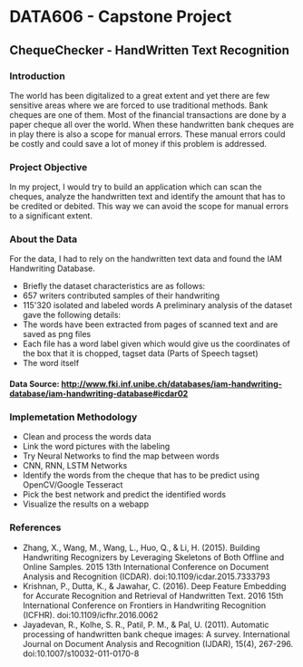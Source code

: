 # DATA606 - Capstone Project

## ChequeChecker - HandWritten Text Recognition

### Introduction

The world has been digitalized to a great extent and yet there are few sensitive areas where we are forced to use traditional methods. Bank cheques are one of them. Most of the financial transactions are done by a paper cheque all over the world. When these handwritten bank cheques are in play there is also a scope for manual errors. These manual errors could be costly and could save a lot of money if this problem is addressed.

### Project Objective
In my project, I would try to build an application which can scan the cheques, analyze the handwritten text and identify the amount that has to be credited or debited. This way we can avoid the scope for manual errors to a significant extent. 

### About the Data
For the data, I had to rely on the handwritten text data and found the IAM Handwriting Database. 
- Briefly the dataset characteristics are as follows:
- 657 writers contributed samples of their handwriting
- 115'320 isolated and labeled words
A preliminary analysis of the dataset gave the following details: 
- The words have been extracted from pages of scanned text and are saved as png files
- Each file has a word label given which would give us the coordinates of the box that it is chopped, tagset data (Parts of Speech tagset)
- The word itself

#### Data Source: http://www.fki.inf.unibe.ch/databases/iam-handwriting-database/iam-handwriting-database#icdar02

### Implemetation Methodology
- Clean and process the words data
- Link the word pictures with the labeling
- Try Neural Networks to find the map between words
- CNN, RNN, LSTM Networks
- Identify the words from the cheque that has to be predict using OpenCV/Google Tesseract
- Pick the best network and predict the identified words
- Visualize the results on a webapp

### References
- Zhang, X., Wang, M., Wang, L., Huo, Q., & Li, H. (2015). Building Handwriting Recognizers by Leveraging Skeletons of Both Offline and Online Samples. 2015 13th International Conference on Document Analysis and Recognition (ICDAR). doi:10.1109/icdar.2015.7333793
- Krishnan, P., Dutta, K., & Jawahar, C. (2016). Deep Feature Embedding for Accurate Recognition and Retrieval of Handwritten Text. 2016 15th International Conference on Frontiers in Handwriting Recognition (ICFHR). doi:10.1109/icfhr.2016.0062
- Jayadevan, R., Kolhe, S. R., Patil, P. M., & Pal, U. (2011). Automatic processing of handwritten bank cheque images: A survey. International Journal on Document Analysis and Recognition (IJDAR), 15(4), 267-296. doi:10.1007/s10032-011-0170-8
